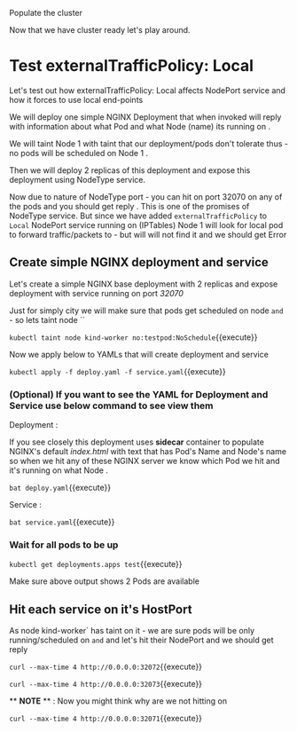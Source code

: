 Populate the cluster

Now that we have cluster ready let's play around.

# Test externalTrafficPolicy: Local

Let's test out how externalTrafficPolicy: Local affects NodePort service
and how it forces to use local end-points 

We will deploy one simple NGINX Deployment that when invoked will reply
with information about what Pod and what Node (name) its running on .

We will taint Node 1 with taint that our deployment/pods don't tolerate
thus - no pods will be scheduled on Node 1 .

Then we will deploy 2 replicas of this deployment and expose this
deployment using NodeType service. 

Now due to nature of NodeType port - you can hit on port 32070 on any of
the pods and you should get reply . This is one of the promises of
NodeType service. But since we have added `externalTrafficPolicy` to
`Local` NodePort service running on (IPTables) Node 1 will look for
local pod to forward traffic/packets to - but will will not find it and
we should get Error 

## Create simple NGINX deployment and service

Let's create a simple NGINX base deployment with 2 replicas and expose deployment with service running on port *32070*

Just for simply city we will make sure that pods get scheduled on node ``
and `` - so lets taint node `` 

`kubectl taint node kind-worker no:testpod:NoSchedule`{{execute}}

Now we apply below to YAMLs that will create deployment and service

`kubectl apply -f deploy.yaml -f service.yaml`{{execute}} 

### (Optional) If you want to see the YAML for Deployment and Service use below command to see view them 

Deployment :  

If you see closely this deployment uses **sidecar** container to populate
NGINX's default *index.html* with text that has Pod's Name and Node's name
so when we hit any of these NGINX server we know which Pod we hit and
it's running on what Node . 

`bat deploy.yaml`{{execute}}

Service : 

`bat service.yaml`{{execute}}

### Wait for all pods to be up 

`kubectl get deployments.apps test`{{execute}}

Make sure above output shows 2 Pods are available

## Hit each service on it's HostPort 

As node kind-worker` has taint on it - we are sure pods will be only
running/scheduled on `` and `` and let's hit their NodePort and we should
get reply 

`curl --max-time 4 http://0.0.0.0:32072`{{execute}}

`curl --max-time 4 http://0.0.0.0:32073`{{execute}}

** **NOTE** ** : Now you might think why are we not hitting on 

`curl --max-time 4 http://0.0.0.0:32071`{{execute}}